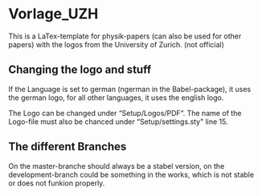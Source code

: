 # Vorlage_UZH

This is a LaTex-template for physik-papers (can also be used for other papers) with the logos from the University of Zurich. (not official)

## Changing the logo and stuff

If the Language is set to german (ngerman in the Babel-package), it uses the german logo, for all other languages, it uses the english logo.

The Logo can be changed under “Setup/Logos/PDF“. The name of the Logo-file must also be chanced under “Setup/settings.sty" line 15.

## The different Branches

On the master-branche should always be a stabel version, on the development-branch could be something in the works, which is not stable or does not funkion properly.
